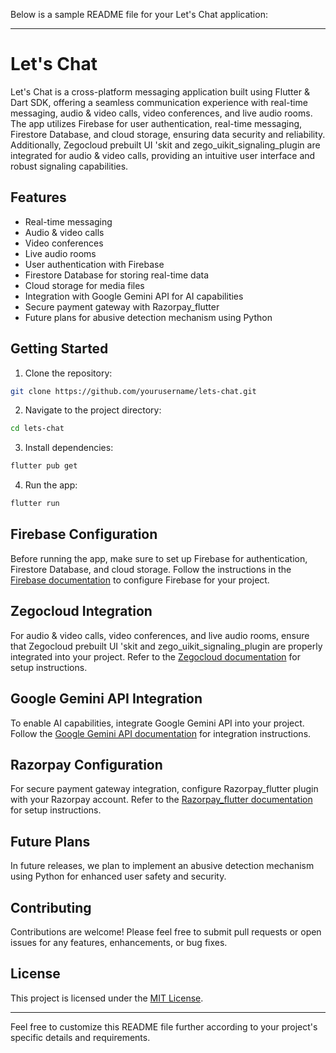 Below is a sample README file for your Let's Chat application:

---

# Let's Chat

Let's Chat is a cross-platform messaging application built using Flutter & Dart SDK, offering a seamless communication experience with real-time messaging, audio & video calls, video conferences, and live audio rooms. The app utilizes Firebase for user authentication, real-time messaging, Firestore Database, and cloud storage, ensuring data security and reliability. Additionally, Zegocloud prebuilt UI 'skit and zego_uikit_signaling_plugin are integrated for audio & video calls, providing an intuitive user interface and robust signaling capabilities.

## Features

- Real-time messaging
- Audio & video calls
- Video conferences
- Live audio rooms
- User authentication with Firebase
- Firestore Database for storing real-time data
- Cloud storage for media files
- Integration with Google Gemini API for AI capabilities
- Secure payment gateway with Razorpay_flutter
- Future plans for abusive detection mechanism using Python

## Getting Started

1. Clone the repository:

```bash
git clone https://github.com/yourusername/lets-chat.git
```

2. Navigate to the project directory:

```bash
cd lets-chat
```

3. Install dependencies:

```bash
flutter pub get
```

4. Run the app:

```bash
flutter run
```

## Firebase Configuration

Before running the app, make sure to set up Firebase for authentication, Firestore Database, and cloud storage. Follow the instructions in the [Firebase documentation](https://firebase.google.com/docs/flutter/setup) to configure Firebase for your project.

## Zegocloud Integration

For audio & video calls, video conferences, and live audio rooms, ensure that Zegocloud prebuilt UI 'skit and zego_uikit_signaling_plugin are properly integrated into your project. Refer to the [Zegocloud documentation](https://docs.zego.im/en/2657) for setup instructions.

## Google Gemini API Integration

To enable AI capabilities, integrate Google Gemini API into your project. Follow the [Google Gemini API documentation](https://cloud.google.com/gemini) for integration instructions.

## Razorpay Configuration

For secure payment gateway integration, configure Razorpay_flutter plugin with your Razorpay account. Refer to the [Razorpay_flutter documentation](https://pub.dev/packages/razorpay_flutter) for setup instructions.

## Future Plans

In future releases, we plan to implement an abusive detection mechanism using Python for enhanced user safety and security.

## Contributing

Contributions are welcome! Please feel free to submit pull requests or open issues for any features, enhancements, or bug fixes.

## License

This project is licensed under the [MIT License](LICENSE).

---

Feel free to customize this README file further according to your project's specific details and requirements.